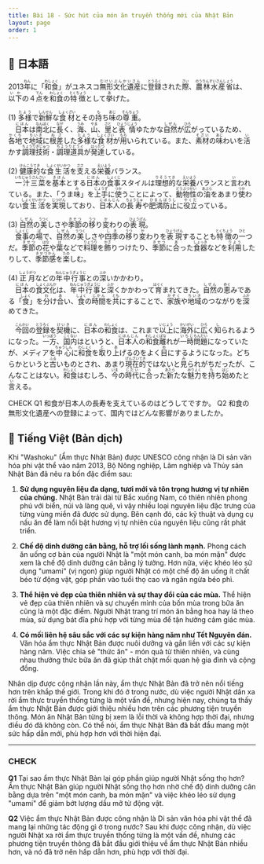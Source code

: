 ```yaml
---
title: Bài 18 - Sức hút của món ăn truyền thống mới của Nhật Bản
layout: page
order: 1
---
```


## 📖 日本語
2013<ruby>年<rt>ねん</rt></ruby>に「<ruby>和食<rt>わしょく</rt></ruby>」がユネスコ<ruby>無形文化遺産<rt>むけいぶんかいさん</rt></ruby>に<ruby>登録<rt>とうろく</rt></ruby>された<ruby>際<rt>さい</rt></ruby>、<ruby>農林水産省<rt>のうりんすいさんしょう</rt></ruby>は、<ruby>以下<rt>いか</rt></ruby>の４<ruby>点<rt>てん</rt></ruby>を<ruby>和食<rt>わしょく</rt></ruby>の<ruby>特徴<rt>とくちょう</rt></ruby>として<ruby>挙<rt>あ</rt></ruby>げた。  

(1) <ruby>多様<rt>たよう</rt></ruby>で<ruby>新鮮<rt>しんせん</rt></ruby>な<ruby>食材<rt>しょくざい</rt></ruby>とその<ruby>持<rt>も</rt></ruby>ち<ruby>味<rt>あじ</rt></ruby>の<ruby>尊重<rt>そんちょう</rt></ruby>。  
　<ruby>日本<rt>にほん</rt></ruby>は<ruby>南北<rt>なんぼく</rt></ruby>に<ruby>長<rt>なが</rt></ruby>く、<ruby>海<rt>うみ</rt></ruby>、<ruby>山<rt>やま</rt></ruby>、<ruby>里<rt>さと</rt></ruby>と<ruby>表情<rt>ひょうじょう</rt></ruby>ゆたかな<ruby>自然<rt>しぜん</rt></ruby>が<ruby>広<rt>ひろ</rt></ruby>がっているため、<ruby>各地<rt>かくち</rt></ruby>で<ruby>地域<rt>ちいき</rt></ruby>に<ruby>根差<rt>ねざ</rt></ruby>した<ruby>多様<rt>たよう</rt></ruby>な<ruby>食材<rt>しょくざい</rt></ruby>が<ruby>用<rt>もち</rt></ruby>いられている。また、<ruby>素材<rt>そざい</rt></ruby>の<ruby>味<rt>あじ</rt></ruby>わいを<ruby>活<rt>い</rt></ruby>かす<ruby>調理技術<rt>ちょうりぎじゅつ</rt></ruby>・<ruby>調理道具<rt>ちょうりどうぐ</rt></ruby>が<ruby>発達<rt>はったつ</rt></ruby>している。  

(2) <ruby>健康的<rt>けんこうてき</rt></ruby>な<ruby>食生活<rt>しょくせいかつ</rt></ruby>を<ruby>支<rt>ささ</rt></ruby>える<ruby>栄養<rt>えいよう</rt></ruby>バランス。  
　<ruby>一汁三菜<rt>いちじゅうさんさい</rt></ruby>を<ruby>基本<rt>きほん</rt></ruby>とする<ruby>日本<rt>にほん</rt></ruby>の<ruby>食事<rt>しょくじ</rt></ruby>スタイルは<ruby>理想的<rt>りそうてき</rt></ruby>な<ruby>栄養<rt>えいよう</rt></ruby>バランスと<ruby>言<rt>い</rt></ruby>われている。また、「うま<ruby>味<rt>み</rt></ruby>」を<ruby>上手<rt>じょうず</rt></ruby>に<ruby>使<rt>つか</rt></ruby>うことによって、<ruby>動物性<rt>どうぶつせい</rt></ruby>の<ruby>油<rt>あぶら</rt></ruby>をあまり<ruby>使<rt>つか</rt></ruby>わない<ruby>食生活<rt>しょくせいかつ</rt></ruby>を<ruby>実現<rt>じつげん</rt></ruby>しており、<ruby>日本人<rt>にほんじん</rt></ruby>の<ruby>長寿<rt>ちょうじゅ</rt></ruby>や<ruby>肥満防止<rt>ひまんぼうし</rt></ruby>に<ruby>役立<rt>やくだ</rt></ruby>っている。  

(3) <ruby>自然<rt>しぜん</rt></ruby>の<ruby>美<rt>うつく</rt></ruby>しさや<ruby>季節<rt>きせつ</rt></ruby>の<ruby>移<rt>うつ</rt></ruby>り<ruby>変<rt>か</rt></ruby>わりの<ruby>表現<rt>ひょうげん</rt></ruby>。  
　<ruby>食事<rt>しょくじ</rt></ruby>の<ruby>場<rt>ば</rt></ruby>で、<ruby>自然<rt>しぜん</rt></ruby>の<ruby>美<rt>うつく</rt></ruby>しさや<ruby>四季<rt>しき</rt></ruby>の<ruby>移<rt>うつ</rt></ruby>り<ruby>変<rt>か</rt></ruby>わりを<ruby>表現<rt>ひょうげん</rt></ruby>することも<ruby>特徴<rt>とくちょう</rt></ruby>の<ruby>一<rt>ひと</rt></ruby>つだ。<ruby>季節<rt>きせつ</rt></ruby>の<ruby>花<rt>はな</rt></ruby>や<ruby>葉<rt>は</rt></ruby>などで<ruby>料理<rt>りょうり</rt></ruby>を<ruby>飾<rt>かざ</rt></ruby>りつけたり、<ruby>季節<rt>きせつ</rt></ruby>に<ruby>合<rt>あ</rt></ruby>った<ruby>食器<rt>しょっき</rt></ruby>などを<ruby>利用<rt>りよう</rt></ruby>したりして、<ruby>季節感<rt>きせつかん</rt></ruby>を<ruby>楽<rt>たの</rt></ruby>しむ。  

(4) <ruby>正月<rt>しょうがつ</rt></ruby>などの<ruby>年中行事<rt>ねんじゅうぎょうじ</rt></ruby>との<ruby>深<rt>ふか</rt></ruby>いかかわり。  
　<ruby>日本<rt>にほん</rt></ruby>の<ruby>食文化<rt>しょくぶんか</rt></ruby>は、<ruby>年中行事<rt>ねんじゅうぎょうじ</rt></ruby>と<ruby>深<rt>ふか</rt></ruby>くかかわって<ruby>育<rt>はぐく</rt></ruby>まれてきた。<ruby>自然<rt>しぜん</rt></ruby>の<ruby>恵<rt>めぐ</rt></ruby>みである「<ruby>食<rt>しょく</rt></ruby>」を<ruby>分<rt>わ</rt></ruby>け<ruby>合<rt>あ</rt></ruby>い、<ruby>食<rt>しょく</rt></ruby>の<ruby>時間<rt>じかん</rt></ruby>を<ruby>共<rt>とも</rt></ruby>にすることで、<ruby>家族<rt>かぞく</rt></ruby>や<ruby>地域<rt>ちいき</rt></ruby>のつながりを<ruby>深<rt>ふか</rt></ruby>めてきた。  

　<ruby>今回<rt>こんかい</rt></ruby>の<ruby>登録<rt>とうろく</rt></ruby>を<ruby>契機<rt>けいき</rt></ruby>に、<ruby>日本<rt>にほん</rt></ruby>の<ruby>和食<rt>わしょく</rt></ruby>は、これまで<ruby>以上<rt>いじょう</rt></ruby>に<ruby>海外<rt>かいがい</rt></ruby>に<ruby>広<rt>ひろ</rt></ruby>く<ruby>知<rt>し</rt></ruby>られるようになった。<ruby>一方<rt>いっぽう</rt></ruby>、<ruby>国内<rt>こくない</rt></ruby>はというと、<ruby>日本人<rt>にほんじん</rt></ruby>の<ruby>和食離<rt>わしょくばな</rt></ruby>れが<ruby>一時<rt>いちじ</rt></ruby><ruby>問題<rt>もんだい</rt></ruby>になっていたが、メディアを<ruby>中心<rt>ちゅうしん</rt></ruby>に<ruby>和食<rt>わしょく</rt></ruby>を<ruby>取<rt>と</rt></ruby>り<ruby>上<rt>あ</rt></ruby>げるのをよく<ruby>目<rt>め</rt></ruby>にするようになった。どちらかというと<ruby>古<rt>ふる</rt></ruby>いものとされ、あまり<ruby>現在的<rt>げんざいてき</rt></ruby>ではないと<ruby>見<rt>み</rt></ruby>られがちだったが、こんなことはない。<ruby>和食<rt>わしょく</rt></ruby>はむしろ、<ruby>今<rt>いま</rt></ruby>の<ruby>時代<rt>じだい</rt></ruby>に<ruby>合<rt>あ</rt></ruby>った<ruby>新<rt>あたら</rt></ruby>たな<ruby>魅力<rt>みりょく</rt></ruby>を<ruby>持<rt>も</rt></ruby>ち<ruby>始<rt>はじ</rt></ruby>めたと<ruby>言<rt>い</rt></ruby>える。

CHECK
Q1 和食が日本人の長寿を支えているのはどうしてですか。
Q2 和食の無形文化遺産への登録によって、国内ではどんな影響がありましたか。
## 📘 Tiếng Việt (Bản dịch)
Khi "Washoku" (Ẩm thực Nhật Bản) được UNESCO công nhận là Di sản văn hóa phi vật thể vào năm 2013, Bộ Nông nghiệp, Lâm nghiệp và Thủy sản Nhật Bản đã nêu ra bốn đặc điểm sau:

1. **Sử dụng nguyên liệu đa dạng, tươi mới và tôn trọng hương vị tự nhiên của chúng.**
   Nhật Bản trải dài từ Bắc xuống Nam, có thiên nhiên phong phú với biển, núi và làng quê, vì vậy nhiều loại nguyên liệu đặc trưng của từng vùng miền đã được sử dụng. Bên cạnh đó, các kỹ thuật và dụng cụ nấu ăn để làm nổi bật hương vị tự nhiên của nguyên liệu cũng rất phát triển.

2. **Chế độ dinh dưỡng cân bằng, hỗ trợ lối sống lành mạnh.**
   Phong cách ăn uống cơ bản của người Nhật là "một món canh, ba món mặn" được xem là chế độ dinh dưỡng cân bằng lý tưởng. Hơn nữa, việc khéo léo sử dụng "umami" (vị ngon) giúp người Nhật có một chế độ ăn uống ít chất béo từ động vật, góp phần vào tuổi thọ cao và ngăn ngừa béo phì.

3. **Thể hiện vẻ đẹp của thiên nhiên và sự thay đổi của các mùa.**
   Thể hiện vẻ đẹp của thiên nhiên và sự chuyển mình của bốn mùa trong bữa ăn cũng là một đặc điểm. Người Nhật trang trí món ăn bằng hoa hay lá theo mùa, sử dụng bát đĩa phù hợp với từng mùa để tận hưởng cảm giác mùa.

4. **Có mối liên hệ sâu sắc với các sự kiện hàng năm như Tết Nguyên đán.**
   Văn hóa ẩm thực Nhật Bản được nuôi dưỡng và gắn liền với các sự kiện hàng năm. Việc chia sẻ "thức ăn" - món quà từ thiên nhiên, và cùng nhau thưởng thức bữa ăn đã giúp thắt chặt mối quan hệ gia đình và cộng đồng.

Nhân dịp được công nhận lần này, ẩm thực Nhật Bản đã trở nên nổi tiếng hơn trên khắp thế giới. Trong khi đó ở trong nước, dù việc người Nhật dần xa rời ẩm thực truyền thống từng là một vấn đề, nhưng hiện nay, chúng ta thấy ẩm thực Nhật Bản được giới thiệu nhiều hơn trên các phương tiện truyền thông. Món ăn Nhật Bản từng bị xem là lỗi thời và không hợp thời đại, nhưng điều đó đã không còn. Có thể nói, ẩm thực Nhật Bản đã bắt đầu mang một sức hấp dẫn mới, phù hợp hơn với thời hiện đại.

---

### **CHECK**

**Q1** Tại sao ẩm thực Nhật Bản lại góp phần giúp người Nhật sống thọ hơn?
Ẩm thực Nhật Bản giúp người Nhật sống thọ hơn nhờ chế độ dinh dưỡng cân bằng dựa trên "một món canh, ba món mặn" và việc khéo léo sử dụng "umami" để giảm bớt lượng dầu mỡ từ động vật.

**Q2** Việc ẩm thực Nhật Bản được công nhận là Di sản văn hóa phi vật thể đã mang lại những tác động gì ở trong nước?
Sau khi được công nhận, dù việc người Nhật xa rời ẩm thực truyền thống từng là một vấn đề, nhưng các phương tiện truyền thông đã bắt đầu giới thiệu về ẩm thực Nhật Bản nhiều hơn, và nó đã trở nên hấp dẫn hơn, phù hợp với thời đại.